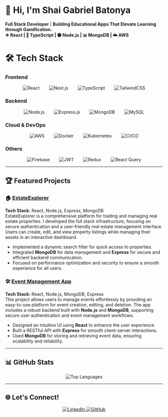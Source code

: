 # 👋 Hi, I'm **Shai Gabriel Batonya**

 **Full Stack Developer** | 
 **Building Educational Apps That Elevate Learning through Gamification.**  
 **⚛️ React | 📘 TypeScript | 🟢 Node.js | 📊 MongoDB | ☁️ AWS** 

# 🛠 **Tech Stack**

### **Frontend**
<div style="display: flex; justify-content: center; gap: 30px; flex-wrap: wrap;">
  <img src="https://img.shields.io/badge/React-%2320232a.svg?style=for-the-badge&logo=react&logoColor=%2361DAFB" alt="React" class="animate__animated animate__pulse" />
  <img src="https://img.shields.io/badge/Next.js-black?style=for-the-badge&logo=next.js&logoColor=white" alt="Next.js" class="animate__animated animate__fadeIn" />
  <img src="https://img.shields.io/badge/TypeScript-%23007ACC.svg?style=for-the-badge&logo=typescript&logoColor=white" alt="TypeScript" class="animate__animated animate__bounceIn" />
  <img src="https://img.shields.io/badge/TailwindCSS-%2338B2AC.svg?style=for-the-badge&logo=tailwind-css&logoColor=white" alt="TailwindCSS" class="animate__animated animate__lightSpeedInLeft" />
</div>

### **Backend**
<div style="display: flex; justify-content: center; gap: 30px; flex-wrap: wrap;">
  <img src="https://img.shields.io/badge/Node.js-6DA55F?style=for-the-badge&logo=node.js&logoColor=white" alt="Node.js" class="animate__animated animate__zoomIn" />
  <img src="https://img.shields.io/badge/Express.js-%23404d59.svg?style=for-the-badge&logo=express&logoColor=%2361DAFB" alt="Express.js" class="animate__animated animate__rotateIn" />
  <img src="https://img.shields.io/badge/MongoDB-%234ea94b.svg?style=for-the-badge&logo=mongodb&logoColor=white" alt="MongoDB" class="animate__animated animate__slideInRight" />
  <img src="https://img.shields.io/badge/MySQL-%2300000f.svg?style=for-the-badge&logo=mysql&logoColor=white" alt="MySQL" class="animate__animated animate__fadeInDown" />
</div>

### **Cloud & DevOps**
<div style="display: flex; justify-content: center; gap: 30px; flex-wrap: wrap;">
  <img src="https://img.shields.io/badge/AWS-%23FF9900.svg?style=for-the-badge&logo=amazon-aws&logoColor=white" alt="AWS" class="animate__animated animate__flash" />
  <img src="https://img.shields.io/badge/Docker-%230db7ed.svg?style=for-the-badge&logo=docker&logoColor=white" alt="Docker" class="animate__animated animate__zoomInUp" />
  <img src="https://img.shields.io/badge/Kubernetes-%23326ce5.svg?style=for-the-badge&logo=kubernetes&logoColor=white" alt="Kubernetes" class="animate__animated animate__wobble" />
  <img src="https://img.shields.io/badge/CI/CD-%2320232a.svg?style=for-the-badge&logo=githubactions&logoColor=white" alt="CI/CD" class="animate__animated animate__swing" />
</div>

### **Others**
<div style="display: flex; justify-content: center; gap: 30px; flex-wrap: wrap;">
  <img src="https://img.shields.io/badge/Firebase-039BE5?style=for-the-badge&logo=Firebase&logoColor=white" alt="Firebase" class="animate__animated animate__tada" />
  <img src="https://img.shields.io/badge/JWT-black?style=for-the-badge&logo=JSON%20web%20tokens" alt="JWT" class="animate__animated animate__flip" />
  <img src="https://img.shields.io/badge/Redux-%23593d88.svg?style=for-the-badge&logo=redux&logoColor=white" alt="Redux" class="animate__animated animate__shakeX" />
  <img src="https://img.shields.io/badge/React%20Query-FF4154?style=for-the-badge&logo=react-query&logoColor=white" alt="React Query" class="animate__animated animate__rubberBand" />
</div>

---


## 🏆 **Featured Projects**

### 🏠 [EstateExplorer](https://github.com/ShaiBatonya/Real-Estate-MERN-STACK)
**Tech Stack:** React, Node.js, Express, MongoDB  
EstateExplorer is a comprehensive platform for trading and managing real estate properties. I developed the full stack infrastructure, focusing on secure authentication and a user-friendly real estate management interface. Users can create, edit, and view property listings while managing their assets in an interactive dashboard.

- Implemented a dynamic search filter for quick access to properties.
- Integrated **MongoDB** for data management and **Express** for secure and efficient backend communication.
- Focused on performance optimization and security to ensure a smooth experience for all users.

### 🛠 [Event Management App](https://github.com/ShaiBatonya/patents_server-client)
**Tech Stack:** React, Node.js, MongoDB, Express  
This project allows users to manage events effortlessly by providing an easy-to-use platform for event creation, editing, and deletion. The app includes a robust backend built with **Node.js** and **MongoDB**, supporting secure user authentication and event management workflows.

- Designed an intuitive UI using **React** to enhance the user experience.
- Built a RESTful API with **Express** for smooth client-server interactions.
- Used **MongoDB** for storing and retrieving event data, ensuring scalability and reliability.

---

## 📊 **GitHub Stats**

<p align="center">
  <img src="https://github-readme-stats.vercel.app/api/top-langs/?username=ShaiBatonya&layout=compact&theme=dark&hide_border=true" alt="Top Languages" />
</p>

---

## 🌐 **Let's Connect!**
<div align="center">
  <a href="https://www.linkedin.com/in/shaibatonya-fullstack/">
    <img src="https://img.shields.io/badge/LinkedIn-%230077B5.svg?style=for-the-badge&logo=linkedin&logoColor=white" alt="LinkedIn" />
  </a>
  <a href="https://github.com/ShaiBatonya">
    <img src="https://img.shields.io/badge/GitHub-%2312100E.svg?style=for-the-badge&logo=github&logoColor=white" alt="GitHub" />
  </a>
</div>
